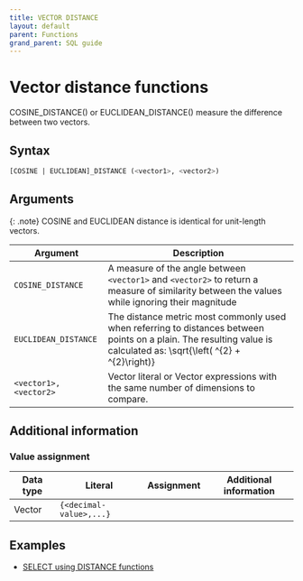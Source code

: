 ```yaml
---
title: VECTOR DISTANCE
layout: default
parent: Functions
grand_parent: SQL guide
---
```

# Vector distance functions

COSINE_DISTANCE() or EUCLIDEAN_DISTANCE() measure the difference between two vectors.

## Syntax

```sql
[COSINE | EUCLIDEAN]_DISTANCE (<vector1>, <vector2>)
```

## Arguments

{: .note}
COSINE and EUCLIDEAN distance is identical for unit-length vectors.

| Argument | Description |
|---|---|
| `COSINE_DISTANCE` | A measure of the angle between `<vector1>` and `<vector2>` to return a measure of similarity between the values while ignoring their magnitude |
| `EUCLIDEAN_DISTANCE` |  The distance metric most commonly used when referring to distances between points on a plain. The resulting value is calculated as: \sqrt{\left( <vector1>^{2} + <vector2>^{2}\right)} |
| `<vector1>, <vector2>` | Vector literal or Vector expressions with the same number of dimensions to compare. |

## Additional information

### Value assignment

| Data type | Literal | Assignment | Additional information |
|---|---|---|---|
| Vector | `{<decimal-value>,...}`

## Examples

* [SELECT using DISTANCE functions](/docs/sql-guide/examples/sql-eg-select/sql-eg-select-from-cosvec-target)
